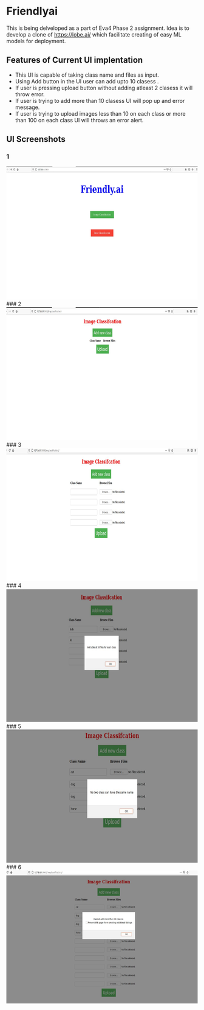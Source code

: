 # Friendlyai
This is being delveloped as a part of Eva4 Phase 2 assignment.
Idea is to develop a clone of https://lobe.ai/ which facilitate creating of easy ML models for deployment.
## Features of Current UI implentation
- This UI is capable of taking class name and files as input.
- Using Add button in the UI user can add upto 10 clasess .
- If user is pressing upload button without adding atleast 2 clasess it will throw error.
- If user is trying to add more than 10 clasess UI will pop up and error message.
- If user is trying to upload images less than 10 on each class or more than 100 on each class UI will throws an error alert.

## UI Screenshots

### 1 
<img src="images/Capture1.JPG" alt="1" height="350"/>
### 2
<img src="images/Capture2.JPG" alt="2" height="350"/>
### 3
<img src="images/Capture3.JPG" alt="3" height="350"/>
### 4
<img src="images/Capture4.JPG" alt="4" height="350"/>
### 5
<img src="images/Capture5.JPG" alt="5" height="350"/>
### 6
<img src="images/Capture6.JPG" alt="6" height="350"/>
